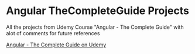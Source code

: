 # Angular TheCompleteGuide Projects

All the projects from Udemy Course "Angular - The Complete Guide" with alot of comments for future references

[Angular - The Complete Guide on Udemy](https://www.udemy.com/course/the-complete-guide-to-angular-2/)
